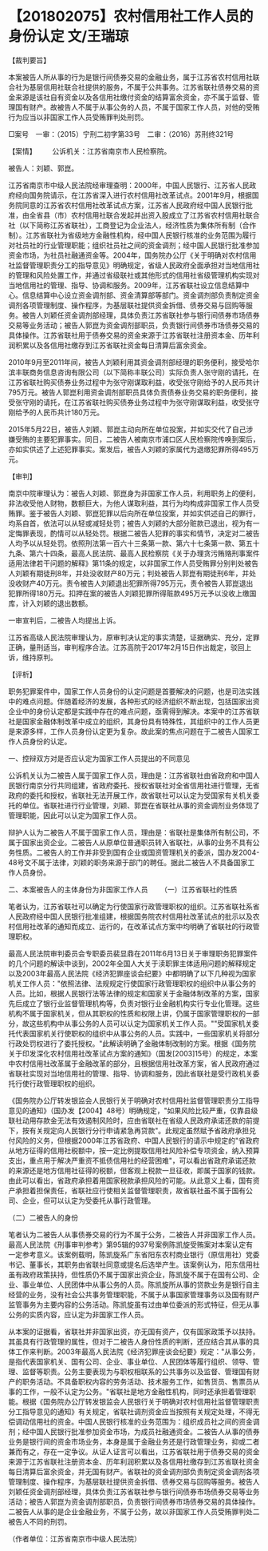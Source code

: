 # 【201802075】农村信用社工作人员的身份认定 文/王瑞琼

【裁判要旨】

本案被告人所从事的行为是银行间债券交易的金融业务，属于江苏省农村信用社联合社为基层信用社联合社提供的服务，不属于公共事务。江苏省联社债券交易的资金来源是该社自有资金以及各信用社缴付资金的结算富余资金，亦不属于监督、管理国有财产。故被告人不属于从事公务的人员，不属于国家工作人员，对他的受贿行为应当以非国家工作人员受贿罪判处刑罚。

□案号　一审：（2015）宁刑二初字第33号　二审：（2016）苏刑终321号

【案情】 　　公诉机关：江苏省南京市人民检察院。

被告人：刘颖、郭崑。

江苏省南京市中级人民法院经审理查明：2000年，中国人民银行、江苏省人民政府经向国务院请示，在江苏省深入进行农村信用社改革试点。2001年9月，根据国务院同意的江苏省农村信用社改革试点方案，江苏省人民政府经中国人民银行批准，由全省县（市）农村信用社联合发起并出资入股成立了江苏省农村信用社联合社（以下简称江苏省联社），工商登记为企业法人，经济性质为集体所有制（合作制）。江苏省联社为省级地方金融性机构，经中国人民银行核准的业务范围为履行对社员社的行业管理职能；组织社员社之间的资金调剂；经中国人民银行批准参加资金市场，为社员社融通资金等。2004年，国务院办公厅《关于明确对农村信用社监督管理职责分工的指导意见》明确规定，省级人民政府全面承担对当地信用社的管理和风险处置工作，并通过省级联社或其他形式的信用社省级管理机构实现对当地信用社的管理、指导、协调和服务。2009年，江苏省联社设立信息结算中心。信息结算中心设立资金调剂部、资金清算部等部门。资金调剂部负责制定资金调剂各项管理制度、操作程序，为基层联社提供资金拆借、债券交易与回购等服务。被告人刘颖任资金调剂部经理，具体负责江苏省联社参与银行间债券市场债券交易等业务活动；被告人郭崑为资金调剂部职员，负责银行间债券市场债券交易的具体操作。江苏省联社用于债券交易的资金来源于江苏省联社注册资本金、历年利润积累以及各信用社缴存到江苏省联社资金每日清算后富余资金。

2010年9月至2011年间，被告人刘颖利用其资金调剂部经理的职务便利，接受哈尔滨丰联商务信息咨询有限公司（以下简称丰联公司）实际负责人张守刚的请托，在江苏省联社购买债券业务过程中为张守刚谋取利益，收受张守刚给予的人民币共计795万元。被告人郭崑利用资金调剂部职员具体负责债券业务交易的职务便利，接受张守刚的请托，在江苏省联社购买债券业务过程中为张守刚谋取利益，收受张守刚给予的人民币共计180万元。

2015年5月22日，被告人刘颖、郭崑主动向所在单位投案，并如实交代了自己涉嫌受贿的主要犯罪事实。同日，二被告人被南京市浦口区人民检察院传唤到案后，亦如实供述了上述犯罪事实。案发后，被告人刘颖的家属代为退缴犯罪所得495万元。

【审判】

南京中院审理认为：被告人刘颖、郭崑身为非国家工作人员，利用职务上的便利，非法收受他人财物，数额巨大，为他人谋取利益，其行为均构成非国家工作人员受贿罪。鉴于被告人刘颖、郭崑犯罪以后向所在单位投案，并如实供述自己的罪行，均系自首，依法可以从轻或减轻处罚；被告人刘颖的大部分赃款已退出，视为有一定悔罪表现，酌情可以从轻处罚。根据二被告人犯罪的事实和情节，决定对二被告人均予以从轻处罚。依照刑法第一百六十三条第一款、第六十七条第一款、第五十九条、第六十四条，最高人民法院、最高人民检察院《关于办理贪污贿赂刑事案件适用法律若干问题的解释》第11条的规定，以非国家工作人员受贿罪分别判处被告人刘颖有期徒刑8年，并处没收财产80万元；判处被告人郭崑有期徒刑6年，并处没收财产40万元。责令被告人刘颖退出犯罪所得795万元，责令被告人郭崑退出犯罪所得180万元。扣押在案的被告人刘颖犯罪所得赃款495万元予以没收上缴国库，计入刘颖的退出数额。

一审宣判后，二被告人均提出上诉。

江苏省高级人民法院审理认为，原审判决认定的事实清楚，证据确实、充分，定罪正确，量刑适当，审判程序合法。江苏高院于2017年2月15日作出裁定，驳回上诉，维持原判。

【评析】

职务犯罪案件中，国家工作人员身份的认定问题是首要解决的问题，也是司法实践中的难点问题。伴随着经济的发展，各种形式的经济组织不断出现，包括国家出资企业中的身份认定都是实践中存在的难点问题，亟需得到解决。本案中的江苏省联社是国家金融体制改革中成立的组织，其身份具有特殊性，其组织中的工作人员更是来源多样，工作人员身份认定更为复杂。故此案的焦点问题在于二被告人国家工作人员身份的认定。

一、控辩双方对是否应认定为国家工作人员提出的不同意见

公诉机关认为二被告人属于国家工作人员，理由是：江苏省联社由省政府和中国人民银行南京分行共同组建，省政府委托、授权省联社对全省信用社进行管理，无省政府的委托和授权，省联社无法开展工作，故省联社可以认定为受国家有关机关委托的单位。省联社进行行业管理，刘颖、郭崑在省联社从事的资金调剂业务体现了管理职能，因此可以认定为国家工作人员。

辩护人认为二被告人不属于国家工作人员，理由是：省联社是集体所有制公司，不属于国家出资企业。二被告人从原单位普通职员转入省联社，从事的业务不具有公务性质。二被告人的工作并非受到国有企业或国资管理机关的委派，国办发2004-48号文不属于法律，刘颖的职务来源于部门的聘任。据此二被告人不具备国家工作人员身份。

二、本案被告人的主体身份为非国家工作人员 　　（一）江苏省联社的性质

笔者认为，江苏省联社可以确定为行使国家行政管理职权的组织。江苏省联社系省人民政府经中国人民银行批准组建，根据国务院农村信用社改革试点的批示以及农村信用社改革的通知而成立、运行的，在改革试点方案中均明确了省联社的行政管理职权。

最高人民法院审判委员会专职委员裴显鼎在2011年6月13日关于审理职务犯罪案件的几个问题的解读中谈到，2002年全国人大关于渎职罪主体适用问题的解释规定以及2003年最高人民法院《经济犯罪座谈会纪要》中都明确了以下几种视为国家机关工作人员："依照法律、法规规定行使国家行政管理职权的组织中从事公务的人员。比如，根据人民银行法等法律的规定和国家关于金融体制改革的方案，国家先后成立了银行业监督管理机构等，负责对银行业金融机构实行专业化管理。这些机构不属于国家机关，但从其职权的性质和权限上讲，仍属于国家管理职权的一部分，故这些机构中从事公务的人员可以认定为国家机关工作人员。""受国家机关委托代表国家机关行使职权的组织中从事公务的人员。实践中，一些国家机关将部分行政处罚权进行了委托授权。"此解读明确了金融体制改制的方案。根据《国务院关于印发深化农村信用社改革试点方案的通知》（国发\[2003\]15号）的规定，本案中农村信用社改革属于金融改革的部分，且根据信用社改革方案，省人民政府通过省联社实现对当地信用社的管理、指导、协调和服务，因此省联社是受行政机关委托行使行政管理职权的组织。

《国务院办公厅转发银监会人民银行关于明确对农村信用社监督管理职责分工指导意见的通知》（国办发【2004】48号）明确规定，"如果风险比较严重，仅靠县级联社动用存款金无法有效遏制风险时，应由省联社在省级人民政府承诺还款的前提下，按有关规定向人民银行分行申请紧急再贷款"。此规定虽然赋予省政府承担兑付风险的义务，但根据2000年江苏省政府、中国人民银行的请示中规定的"省政府从地方征得的信用社税额中，按一定比例提取信用社风险补偿专项资金，纳入预算支出，重点用于解决严重资不抵债信用社的经营困难"，可以看出省政府承诺还款的来源还是地方信用社征得的税额，但客观上税款一旦征收，即属于国家的钱款。由此可以看出，省政府承担着用国家税款承担风险的可能。从此意义上看，国有资产承担着担保责任，省联社应行使相关监督管理职责，故省联社虽不属于国有公司、企业，但可以认定为受委托从事行政管理。

（二）二被告人的身份

笔者认为二被告人从事债券交易的行为不属于公务，二被告人并非国家工作人员。最高人民法院《刑事审判参考》第95辑的937号案例陈凯旋受贿案对本案认定有一定参考意义。该案例载明，陈凯旋系广东省阳东农村商业银行（原信用社）党委书记、董事长，其职务由省联社同意或提名后选举产生。该案例认为，阳东信用社虽有政府政策扶持，但性质仍不属于国家出资企业，陈凯旋不属于在国有公司、企业、事业单位、人民团体中从事公务的人员。陈凯旋所从事的贷款业务是银行自主经营的业务，没有社会公共事务管理职能，不属于从事国家管理事务以及国有财产监管事务为主要内容的公务活动。陈凯旋虽有过由单位委派的形式特征，但无从事公务的实质内容，应认定为非国家工作人员。

从本案的证据看，省联社并非国家出资，亦无国有资产，仅有国家政策予以扶持。其虽具有行政管理的属性，但对于二被告人身份性质的判断，还应结合其从事的具体工作来判断。2003年最高人民法院《经济犯罪座谈会纪要》规定："从事公务，是指代表国家机关、国有公司、企业、事业单位、人民团体等履行组织、领导、管理、监督等职责。公务主要表现为与职权相联系的公共事务以及监督、管理国有财产的职务活动。不具备职权内容的劳务活动、技术服务工作，如售货员、售票员从事的工作，一般不认定为公务。"省联社是地方金融性机构，同时还承担着管理职能。根据《国务院办公厅转发银监会人民银行关于明确对农村信用社监督管理职责分工指导意见的通知》有关规定，省联社调剂资金应当按照有关规定处理，不得无偿调动信用社的资金。中国人民银行核准的业务范围为：组织成员社之间的资金调剂；经中国人民银行批准参加资金市场，为成员社融通资金。二被告人从事的债券业务是银行间的资金市场业务，本身是属于金融业务还是行政管理业务，抑或二者兼而有之，存在一定争议。从证人证言可以看出，江苏省联社用于债券交易的资金来源于江苏省联社注册资本金、历年利润积累以及各信用社缴存到江苏省联社资金每日清算后富余资金，并无国有财产。省联社的资金调剂部负责制定资金调剂各项管理制度、操作程序，为基层联社提供资金拆借、债券交易与回购等服务。被告人刘颖任资金调剂部经理，具体负责江苏省联社参与银行间债券市场债券交易等业务活动；被告人郭崑为资金调剂部职员，负责银行间债券市场债券交易的具体操作。二被告人从事的是企业金融业务，不属于公务，故以非国家工作人员受贿罪判处二被告人不同的刑罚。

（作者单位：江苏省南京市中级人民法院）